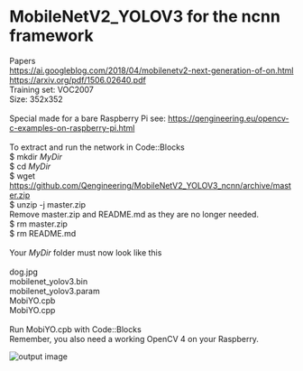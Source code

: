 # MobileNetV2_YOLOV3 for the ncnn framework
Papers <br/>
https://ai.googleblog.com/2018/04/mobilenetv2-next-generation-of-on.html <br/>
https://arxiv.org/pdf/1506.02640.pdf <br/>
Training set: VOC2007 <br/>
Size: 352x352 <br/>
<br/>
Special made for a bare Raspberry Pi see: https://qengineering.eu/opencv-c-examples-on-raspberry-pi.html <br/>
<br/>
To extract and run the network in Code::Blocks <br/>
$ mkdir *MyDir* <br/>
$ cd *MyDir* <br/>
$ wget https://github.com/Qengineering/MobileNetV2_YOLOV3_ncnn/archive/master.zip <br/>
$ unzip -j master.zip <br/>
Remove master.zip and README.md as they are no longer needed. <br/> 
$ rm master.zip <br/>
$ rm README.md <br/> <br/>
Your *MyDir* folder must now look like this <br/> <br/>
dog.jpg <br/>
mobilenet_yolov3.bin <br/>
mobilenet_yolov3.param <br/>
MobiYO.cpb <br/>
MobiYO.cpp <br/>
 <br/>
Run MobiYO.cpb with Code::Blocks <br/>
Remember, you also need a working OpenCV 4 on your Raspberry. <br/>

![output image]( https://qengineering.eu/images/outcome.png )


